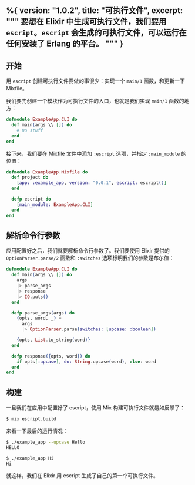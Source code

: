 %{
  version: "1.0.2",
  title: "可执行文件",
  excerpt: """
  要想在 Elixir 中生成可执行文件，我们要用 `escript`。`escript` 会生成的可执行文件，可以运行在任何安装了 Erlang 的平台。
  """
}
---

## 开始

用 `escript` 创建可执行文件要做的事很少：实现一个 `main/1` 函数，和更新一下 Mixfile。  

我们要先创建一个模块作为可执行文件的入口，也就是我们实现 `main/1` 函数的地方：  

```elixir
defmodule ExampleApp.CLI do
  def main(args \\ []) do
    # Do stuff
  end
end
```

接下来，我们要在 Mixfile 文件中添加 `:escript` 选项，并指定 `:main_module` 的位置：  

```elixir
defmodule ExampleApp.Mixfile do
  def project do
    [app: :example_app, version: "0.0.1", escript: escript()]
  end

  defp escript do
    [main_module: ExampleApp.CLI]
  end
end
```

## 解析命令行参数

应用配置好之后，我们就要解析命令行参数了。我们要使用 Elixir 提供的 `OptionParser.parse/2` 函数和 `:switches` 选项标明我们的参数是布尔值：  

```elixir
defmodule ExampleApp.CLI do
  def main(args \\ []) do
    args
    |> parse_args
    |> response
    |> IO.puts()
  end

  defp parse_args(args) do
    {opts, word, _} =
      args
      |> OptionParser.parse(switches: [upcase: :boolean])

    {opts, List.to_string(word)}
  end

  defp response({opts, word}) do
    if opts[:upcase], do: String.upcase(word), else: word
  end
end
```

## 构建

一旦我们在应用中配置好了 escript，使用 Mix 构建可执行文件就易如反掌了：  

```bash
$ mix escript.build
```

来看一下最后的运行情况：  

```bash
$ ./example_app --upcase Hello
HELLO

$ ./example_app Hi
Hi
```

就这样，我们在 Elixir 用 escript 生成了自己的第一个可执行文件。  

